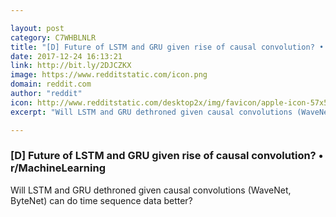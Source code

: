 ```yaml
---

layout: post
category: C7WHBLNLR
title: "[D] Future of LSTM and GRU given rise of causal convolution? • r/MachineLearning"
date: 2017-12-24 16:13:21
link: http://bit.ly/2DJCZKX
image: https://www.redditstatic.com/icon.png
domain: reddit.com
author: "reddit"
icon: http://www.redditstatic.com/desktop2x/img/favicon/apple-icon-57x57.png
excerpt: "Will LSTM and GRU dethroned given causal convolutions (WaveNet, ByteNet) can do time sequence data better?"

---
```


### [D] Future of LSTM and GRU given rise of causal convolution? • r/MachineLearning

Will LSTM and GRU dethroned given causal convolutions (WaveNet, ByteNet) can do time sequence data better?